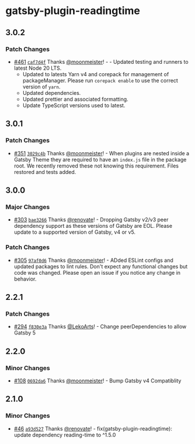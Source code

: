 # gatsby-plugin-readingtime

## 3.0.2

### Patch Changes

- [#461](https://github.com/gatsby-uc/plugins/pull/461) [`caf7d4f`](https://github.com/gatsby-uc/plugins/commit/caf7d4feb52b9ca062b0d78883659d62e86243f4) Thanks [@moonmeister](https://github.com/moonmeister)! - - Updated testing and runners to latest Node 20 LTS.
  - Updated to latests Yarn v4 and corepack for management of packageManager. Please run `corepack enable` to use the correct version of `yarn`.
  - Updated dependencies.
  - Updated prettier and associated formatting.
  - Update TypeScript versions used to latest.

## 3.0.1

### Patch Changes

- [#351](https://github.com/gatsby-uc/plugins/pull/351) [`3029c4b`](https://github.com/gatsby-uc/plugins/commit/3029c4bd65bbc5bc5203c19bd93c392934518136) Thanks [@moonmeister](https://github.com/moonmeister)! - When plugins are nested inside a Gatsby Theme they are required to have an `index.js` file in the package root. We recently removed these not knowing this requirement. Files restored and tests added.

## 3.0.0

### Major Changes

- [#303](https://github.com/gatsby-uc/plugins/pull/303) [`bae3266`](https://github.com/gatsby-uc/plugins/commit/bae326612720b00116aea0928fc84a01a328fbb7) Thanks [@renovate](https://github.com/apps/renovate)! - Dropping Gatsby v2/v3 peer dependency support as these versions of Gatsby are EOL. Please update to a supported version of Gatsby, v4 or v5.

### Patch Changes

- [#305](https://github.com/gatsby-uc/plugins/pull/305) [`97af0d6`](https://github.com/gatsby-uc/plugins/commit/97af0d667d8f6e5265773f9cdb8eb0a184b9a6fa) Thanks [@moonmeister](https://github.com/moonmeister)! - ADded ESLint configs and updated packages to lint rules. Don't expect any functional changes but code was changed. Please open an issue if you notice any change in behavior.

## 2.2.1

### Patch Changes

- [#294](https://github.com/gatsby-uc/plugins/pull/294) [`f830e3a`](https://github.com/gatsby-uc/plugins/commit/f830e3ab2cf9dc4b6daf474ed717cd02179fd556) Thanks [@LekoArts](https://github.com/LekoArts)! - Change peerDependencies to allow Gatsby 5

## 2.2.0

### Minor Changes

- [#108](https://github.com/gatsby-uc/plugins/pull/108) [`0692da6`](https://github.com/gatsby-uc/plugins/commit/0692da6ef52f5abb27c5b2e39acec4bf859e8d1d) Thanks [@moonmeister](https://github.com/moonmeister)! - Bump Gatsby v4 Compatiblity

## 2.1.0

### Minor Changes

- [#46](https://github.com/gatsby-uc/plugins/pull/46) [`a93d527`](https://github.com/gatsby-uc/plugins/commit/a93d5279b0773b0b3c55de096adee55b6af3cee0) Thanks [@renovate](https://github.com/apps/renovate)! - fix(gatsby-plugin-readingtime): update dependency reading-time to ^1.5.0
